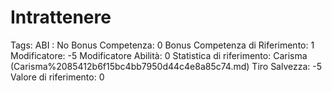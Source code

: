 # Intrattenere

Tags: ABI
: No
Bonus Competenza: 0
Bonus Competenza di Riferimento: 1
Modificatore: -5
Modificatore  Abilità: 0
Statistica di riferimento: Carisma (Carisma%2085412b6f15bc4bb7950d44c4e8a85c74.md)
Tiro Salvezza: -5
Valore di riferimento: 0